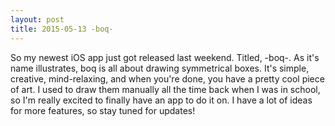 ```yaml
---
layout: post
title: 2015-05-13 -boq-
---
```


So my newest iOS app just got released last weekend. Titled, -boq-. As it's name illustrates, boq is all about drawing symmetrical boxes. It's simple, creative, mind-relaxing, and when you're done, you have a pretty cool piece of art. I used to draw them manually all the time back when I was in school, so I'm really excited to finally have an app to do it on. I have a lot of ideas for more features, so stay tuned for updates!
